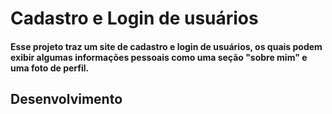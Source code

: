 <h1><strong>Cadastro e Login de usuários</strong></h1>
<h4>Esse projeto traz um site de cadastro e login de usuários, os quais podem exibir algumas informações pessoais como uma seção "sobre mim" e uma foto de perfil.</h4>
<h2><strong>Desenvolvimento</strong></h2>